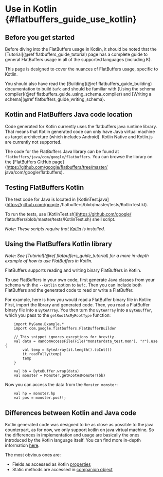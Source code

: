 Use in Kotlin    {#flatbuffers_guide_use_kotlin}
==============

## Before you get started

Before diving into the FlatBuffers usage in Kotlin, it should be noted that
the [Tutorial](@ref flatbuffers_guide_tutorial) page has a complete guide to
general FlatBuffers usage in all of the supported languages (including K).

This page is designed to cover the nuances of FlatBuffers usage, specific to Kotlin.

You should also have read the [Building](@ref flatbuffers_guide_building)
documentation to build `bufc` and should be familiar with
[Using the schema compiler](@ref flatbuffers_guide_using_schema_compiler) and
[Writing a schema](@ref flatbuffers_guide_writing_schema).

## Kotlin and FlatBuffers Java code location

Code generated for Kotlin currently uses the flatbuffers java runtime library. That means that Kotlin generated code can only have Java virtual machine as target architecture (which includes Android). Kotlin Native and Kotlin.js are currently not supported.

The code for the FlatBuffers Java library can be found at
`flatbuffers/java/com/google/flatbuffers`. You can browse the library on the
[FlatBuffers GitHub page](https://github.com/google/flatbuffers/tree/master/
java/com/google/flatbuffers).

## Testing FlatBuffers Kotlin

The test code for Java is located in [KotlinTest.java](https://github.com/google
/flatbuffers/blob/master/tests/KotlinTest.kt).

To run the tests, use  [KotlinTest.sh](https://github.com/google/
flatbuffers/blob/master/tests/KotlinTest.sh) shell script.

*Note: These scripts require that [Kotlin](https://kotlinlang.org/) is installed.*

## Using the FlatBuffers Kotlin library

*Note: See [Tutorial](@ref flatbuffers_guide_tutorial) for a more in-depth
example of how to use FlatBuffers in Kotlin.*

FlatBuffers supports reading and writing binary FlatBuffers in Kotlin.

To use FlatBuffers in your own code, first generate Java classes from your
schema with the `--kotlin` option to `bufc`.
Then you can include both FlatBuffers and the generated code to read
or write a FlatBuffer.

For example, here is how you would read a FlatBuffer binary file in Kotlin:
First, import the library and generated code. Then, you read a FlatBuffer binary
file into a `ByteArray`.  You then turn the `ByteArray` into a `ByteBuffer`, which you
pass to the `getRootAsMyRootType` function:

~~~~~~~~~~~~~~~~~~~~~~~~~~~~~~~~~~~~~~~~~~~~~~~~~~~~~~~~~~~~~~~~~~{.kt}
    import MyGame.Example.*
    import com.google.flatbuffers.FlatBufferBuilder

    // This snippet ignores exceptions for brevity.
    val data = RandomAccessFile(File("monsterdata_test.mon"), "r").use {
        val temp = ByteArray(it.length().toInt())
        it.readFully(temp)
        temp
    }

    val bb = ByteBuffer.wrap(data)
    val monster = Monster.getRootAsMonster(bb)
~~~~~~~~~~~~~~~~~~~~~~~~~~~~~~~~~~~~~~~~~~~~~~~~~~~~~~~~~~~~~~~~~~

Now you can access the data from the `Monster monster`:

~~~~~~~~~~~~~~~~~~~~~~~~~~~~~~~~~~~~~~~~~~~~~~~~~~~~~~~~~~~~~~~~~~{.kt}
    val hp = monster.hp
    val pos = monster.pos!!;
~~~~~~~~~~~~~~~~~~~~~~~~~~~~~~~~~~~~~~~~~~~~~~~~~~~~~~~~~~~~~~~~~~



## Differences between Kotlin and Java code

Kotlin generated code was designed to be as close as possible to the java counterpart, as for now, we only support kotlin on java virtual machine. So the differences in implementation and usage are basically the ones introduced by the Kotlin language itself. You can find more in-depth information [here](https://kotlinlang.org/docs/reference/comparison-to-java.html).

The most obvious ones are:

* Fields as accessed as Kotlin [properties](https://kotlinlang.org/docs/reference/properties.html)
* Static methods are accessed in [companion object](https://kotlinlang.org/docs/reference/classes.html#companion-objects)